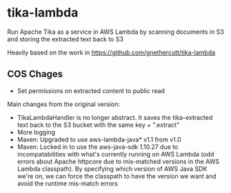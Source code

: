 # tika-lambda
Run Apache Tika as a service in AWS Lambda by scanning documents in S3 and storing the extracted text back to S3

Heavily based on the work in https://github.com/gnethercutt/tika-lambda

## COS Chages

- Set permissions on extracted content to public read

Main changes from the original version:
 - TikaLambdaHandler is no longer abstract. It saves the tika-extracted text back to the S3 bucket with the same key + ".extract"
 - More logging
 - Maven: Upgraded to use aws-lambda-java* v1.1 from v1.0
 - Maven: Locked in to use the aws-java-sdk 1.10.27 due to incompatabilities with what's currently running on AWS Lambda (odd errors about Apache httpcore due to mis-matched versions in the AWS Lambda classpath).  By specifying which version of AWS Java SDK we're on, we can force the classpath to have the version we want and avoid the runtime mis-match errors
 
 
